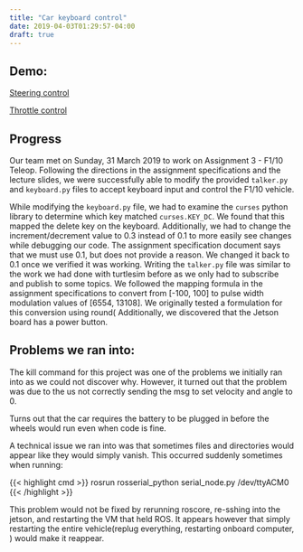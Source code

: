 ```yaml
---
title: "Car keyboard control"
date: 2019-04-03T01:29:57-04:00
draft: true
---
```


## Demo:

[Steering control](https://streamable.com/m3k5l)

[Throttle control](https://streamable.com/xba2p)

## Progress

Our team met on Sunday, 31 March 2019 to work on Assignment 3 - F1/10 Teleop. Following the directions in the assignment specifications and the lecture slides, we were successfully able to modify the provided `talker.py` and `keyboard.py` files to accept keyboard input and control the F1/10 vehicle. 

While modifying the `keyboard.py` file, we had to examine the `curses` python library to determine which key matched `curses.KEY_DC`. We found that this mapped the delete key on the keyboard. Additionally, we had to change the increment/decrement value to 0.3 instead of 0.1 to more easily see changes while debugging our code. The assignment specification document says that we must use 0.1, but does not provide a reason. We changed it back to 0.1 once we verified it was working.
Writing the `talker.py` file was similar to the work we had done with turtlesim before as we only had to subscribe and publish to some topics. We followed the mapping formula in the assignment specifications to convert from [-100, 100] to pulse width modulation values of [6554, 13108]. We originally tested a formulation for this conversion using round(
Additionally, we discovered that the Jetson board has a power button.

## Problems we ran into:

The kill command for this project was one of the problems we initially ran into as we could not discover why. However, it turned out that the problem was due to the us not correctly sending the msg to set velocity and angle to 0.

Turns out that the car requires the battery to be plugged in before the wheels would run even when code is fine.



A technical issue we ran into was that sometimes files and directories would appear like they would simply vanish. This occurred suddenly sometimes when running:

{{< highlight cmd >}}
rosrun rosserial_python serial_node.py /dev/ttyACM0
{{< /highlight >}}

This problem would not be fixed by rerunning roscore, re-sshing into the jetson, and restarting the VM that held ROS.
It appears however that simply restarting the entire vehicle(replug everything, restarting onboard computer, ) would make it reappear.


